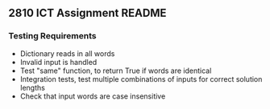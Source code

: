 ## 2810 ICT Assignment README

### Testing Requirements
- Dictionary reads in all words
- Invalid input is handled
- Test "same" function, to return True if words are identical
- Integration tests, test multiple combinations of inputs for correct solution lengths
- Check that input words are case insensitive
